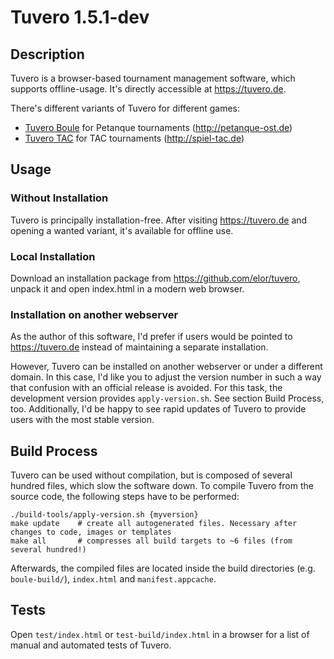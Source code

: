 # Tuvero 1.5.1-dev

## Description

Tuvero is a browser-based tournament management software, which supports offline-usage. It's directly accessible at <https://tuvero.de>.

There's different variants of Tuvero for different games:

* [Tuvero Boule](https://tuvero.de/boule) for Petanque tournaments (<http://petanque-ost.de>)
* [Tuvero TAC](https://tuvero.de/tac) for TAC tournaments (<http://spiel-tac.de>)

## Usage

### Without Installation

Tuvero is principally installation-free. After visiting <https://tuvero.de> and opening a wanted variant, it's available for offline use.

### Local Installation

Download an installation package from <https://github.com/elor/tuvero>, unpack it and open index.html in a modern web browser.

### Installation on another webserver

As the author of this software, I'd prefer if users would be pointed to <https://tuvero.de> instead of maintaining a separate installation.

However, Tuvero can be installed on another webserver or under a different domain.
In this case, I'd like you to adjust the version number in such a way that confusion with an official release is avoided.
For this task, the development version provides `apply-version.sh`.
See section Build Process, too.
Additionally, I'd be happy to see rapid updates of Tuvero to provide users with the most stable version.

## Build Process

Tuvero can be used without compilation, but is composed of several hundred files, which slow the software down.
To compile Tuvero from the source code, the following steps have to be performed:

    ./build-tools/apply-version.sh {myversion}
    make update    # create all autogenerated files. Necessary after changes to code, images or templates
    make all       # compresses all build targets to ~6 files (from several hundred!)

Afterwards, the compiled files are located inside the build directories (e.g. `boule-build/`), `index.html` and `manifest.appcache`.

## Tests

Open `test/index.html` or `test-build/index.html` in a browser for a list of manual and automated tests of Tuvero.
